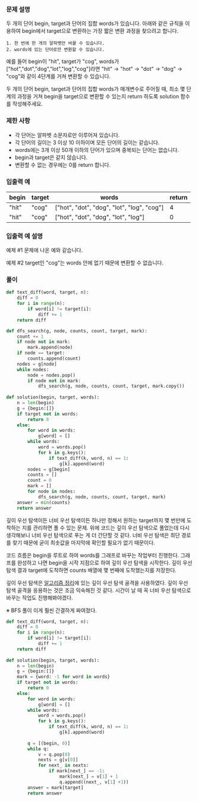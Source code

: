 ### 문제 설명

두 개의 단어 begin, target과 단어의 집합 words가 있습니다. 아래와 같은 규칙을 이용하여 begin에서 target으로 변환하는 가장 짧은 변환 과정을 찾으려고 합니다.

```
1. 한 번에 한 개의 알파벳만 바꿀 수 있습니다.
2. words에 있는 단어로만 변환할 수 있습니다.
```

예를 들어 begin이 "hit", target가 "cog", words가 ["hot","dot","dog","lot","log","cog"]라면 "hit" -> "hot" -> "dot" -> "dog" -> "cog"와 같이 4단계를 거쳐 변환할 수 있습니다.

두 개의 단어 begin, target과 단어의 집합 words가 매개변수로 주어질 때, 최소 몇 단계의 과정을 거쳐 begin을 target으로 변환할 수 있는지 return 하도록 solution 함수를 작성해주세요.



### 제한 사항

- 각 단어는 알파벳 소문자로만 이루어져 있습니다.
- 각 단어의 길이는 3 이상 10 이하이며 모든 단어의 길이는 같습니다.
- words에는 3개 이상 50개 이하의 단어가 있으며 중복되는 단어는 없습니다.
- begin과 target은 같지 않습니다.
- 변환할 수 없는 경우에는 0를 return 합니다.



### 입출력 예

| begin | target | words                                      | return |
| ----- | ------ | ------------------------------------------ | ------ |
| "hit" | "cog"  | ["hot", "dot", "dog", "lot", "log", "cog"] | 4      |
| "hit" | "cog"  | ["hot", "dot", "dog", "lot", "log"]        | 0      |



### 입출력 예 설명

예제 #1
문제에 나온 예와 같습니다.

예제 #2
target인 "cog"는 words 안에 없기 때문에 변환할 수 없습니다.



### 풀이

```python
def text_diff(word, target, n):
    diff = 0
    for i in range(n):
        if word[i] != target[i]:
            diff += 1
    return diff

def dfs_search(g, node, counts, count, target, mark):
    count += 1
    if node not in mark:
        mark.append(node)
    if node == target:
        counts.append(count)
    nodes = g[node]
    while nodes:
        node = nodes.pop()
        if node not in mark:
            dfs_search(g, node, counts, count, target, mark.copy())
    
def solution(begin, target, words):
    n = len(begin)
    g = {begin:[]}
    if target not in words:
        return 0
    else:
        for word in words:
            g[word] = []
        while words:
            word = words.pop()
            for k in g.keys():
                if text_diff(k, word, n) == 1:
                    g[k].append(word)
        nodes = g[begin]
        counts = []
        count = 0
        mark = []
        for node in nodes:
            dfs_search(g, node, counts, count, target, mark)
    answer = min(counts)
    return answer
```

깊이 우선 탐색이든 너비 우선 탐색이든 하나만 정해서 원하는 target까지 몇 번만에 도착하는 지를 관리하면 풀 수 있는 문제.
위에 코드는 깊이 우선 탐색으로 풀었는데 다시 생각해보니 너비 우선 탐색으로 푸는 게 더 간단할 것 같다. 너비 우선 탐색은 최단 경로를 찾기 때문에 굳이 최솟값을 마지막에 확인할 필요가 없기 때문이다.

코드 흐름은 begin을 루트로 하여 words를 그래프로 바꾸는 작업부터 진행한다. 그래프를 완성하고 나면 begin을 시작 지점으로 하여 깊이 우선 탐색을 시작한다. 
깊이 우선 탐색 결과 target에 도착하면 counts 배열에 몇 번째에 도착했는지를 저장한다.

깊이 우선 탐색은 [알고리즘 정리](https://github.com/cksgh4178/Algorithm/blob/main/Chapter%2007.%20%EA%B7%B8%EB%9E%98%ED%94%84%EC%99%80%20%EA%B7%B8%EB%9E%98%ED%94%84%20%EC%9A%B4%ED%96%89.pdf)에 있는 깊이 우선 탐색 골격을 사용하였다. 깊이 우선 탐색 골격을 응용하는 것은 조금 익숙해진 것 같다. 시간이 날 때 꼭 너비 우선 탐색으로 바꾸는 작업도 진행해봐야겠다.



※ BFS 풀이 이게 훨씬 간결하게 짜여졌다.

```python
def text_diff(word, target, n):
    diff = 0
    for i in range(n):
        if word[i] != target[i]:
            diff += 1
    return diff
    
def solution(begin, target, words):
    n = len(begin)
    g = {begin:[]}
    mark = {word: -1 for word in words}
    if target not in words:
        return 0
    else:
        for word in words:
            g[word] = []
        while words:
            word = words.pop()
            for k in g.keys():
                if text_diff(k, word, n) == 1:
                    g[k].append(word)
                    
        q = [(begin, 0)]
        while q:
            v = q.pop(0)
            nexts = g[v[0]]
            for next_ in nexts:
                if mark[next_] == -1: 
                    mark[next_] = v[1] + 1
                    q.append((next_, v[1] +1))
        answer = mark[target]
        return answer
```

